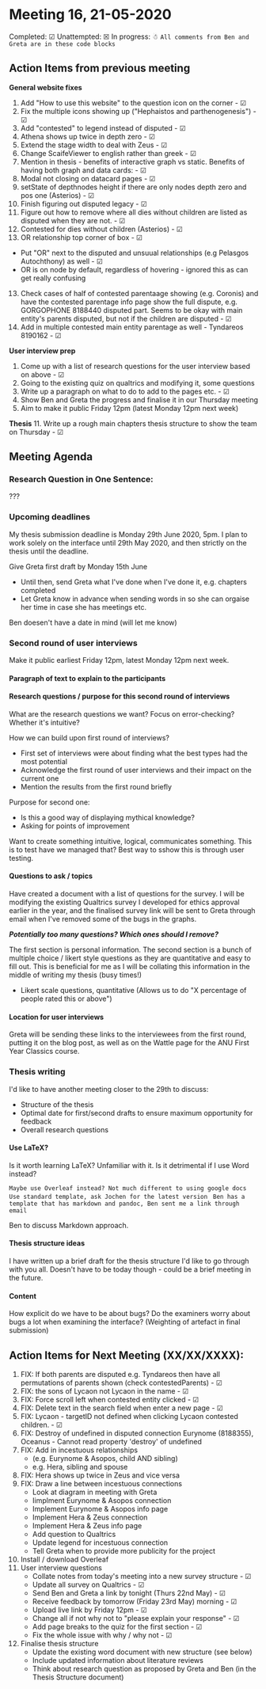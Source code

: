 # Meeting 16, 21-05-2020

Completed: &#9745;
Unattempted: &#9746;
In progress: &#9731;
``` All comments from Ben and Greta are in these code blocks ```

## Action Items from previous meeting

__General website fixes__
1. Add "How to use this website" to the question icon on the corner - &#9745;
3. Fix the multiple icons showing up ("Hephaistos and parthenogenesis") - &#9745;
5. Add "contested" to legend instead of disputed - &#9745;
6. Athena shows up twice in depth zero - &#9745;
15. Extend the stage width to deal with Zeus - &#9745;
16. Change ScaifeViewer to english rather than greek - &#9745;
17. Mention in thesis - benefits of interactive graph vs static. Benefits of having both graph and data cards: - &#9745;
18. Modal not closing on datacard pages - &#9745;
19. setState of depthnodes height if there are only nodes depth zero and pos one (Asterios) - &#9745;
20. Finish figuring out disputed legacy - &#9745;
21. Figure out how to remove where all dies without children are listed as disputed when they are not. - &#9745;
7. Contested for dies without children (Asterios) - &#9745;
12. OR relationship top corner of box - &#9745;
- Put "OR" next to the disputed and unsuual relationships (e.g Pelasgos Autochthony) as well - &#9745;
- OR is on node by default, regardless of hovering - ignored this as can get really confusing
13. Check cases of half of contested parentaage showing (e.g. Coronis) and have the contested parentage info page show the full dispute, e.g. GORGOPHONE 8188440 disputed part. Seems to be okay with main entity's parents disputed, but not if the children are disputed - &#9745;
14. Add in multiple contested main entity parentage as well - Tyndareos 8190162 - &#9745;

__User interview prep__
1. Come up with a list of research questions for the user interview based on above - &#9745;
2. Going to the existing quiz on qualtrics and modifying it, some questions
3. Write up a paragraph on what to do to add to the pages etc. - &#9745;
4. Show Ben and Greta the progress and finalise it in our Thursday meeting
5. Aim to make it public Friday 12pm (latest Monday 12pm next week)

__Thesis__
11. Write up a rough main chapters thesis structure to show the team on Thursday - &#9745;

## Meeting Agenda

### Research Question in One Sentence:

???

### Upcoming deadlines

My thesis submission deadline is Monday 29th June 2020, 5pm.
I plan to work solely on the interface until 29th May 2020, and then strictly on the thesis until the deadline.

Give Greta first draft by Monday 15th June
- Until then, send Greta what I've done when I've done it, e.g. chapters completed
- Let Greta know in advance when sending words in so she can orgaise her time in case she has meetings etc.

Ben doesen't have a date in mind (will let me know)

### Second round of user interviews 

Make it public earliest Friday 12pm, latest Monday 12pm next week.

#### Paragraph of text to explain to the participants


#### Research questions / purpose for this second round of interviews

What are the research questions we want?
Focus on error-checking? Whether it's intuitive?

How we can build upon first round of interviews?
- First set of interviews were about finding what the best types had the most potential
- Acknowledge the first round of user interviews and their impact on the current one
- Mention the results from the first round briefly

Purpose for second one:
- Is this a good way of displaying mythical knowledge? 
- Asking for points of improvement

Want to create something intuitive, logical, communicates something. This is to test have we managed that? Best way to sshow this is through user testing.

#### Questions to ask / topics

Have created a document with a list of questions for the survey. I will be modifying the existing Qualtrics survey I developed for ethics approval earlier in the year, and the finalised survey link will be sent to Greta through email when I've removed some of the bugs in the graphs.

___Potentially too many questions? Which ones should I remove?___

The first section is personal information.
The second section is a bunch of multiple choice / likert style questions as they are quantitative and easy to fill out. This is beneficial for me as I will be collating this information in the middle of writing my thesis (busy times!)
- Likert scale questions, quantitative
(Allows us to do "X percentage of people rated this <Likely> or above")

#### Location for user interviews

Greta will be sending these links to the interviewees from the first round, putting it on the blog post, as well as on the Wattle page for the ANU First Year Classics course.

### Thesis writing

I'd like to have another meeting closer to the 29th to discuss:
* Structure of the thesis
* Optimal date for first/second drafts to ensure maximum opportunity for feedback
* Overall research questions

#### Use LaTeX?

Is it worth learning LaTeX? Unfamiliar with it.
Is it detrimental if I use Word instead?

``` Maybe use Overleaf instead? Not much different to using google docs ```
``` Use standard template, ask Jochen for the latest version ```
``` Ben has a template that has markdown and pandoc, Ben sent me a link through email```

Ben to discuss Markdown approach.

#### Thesis structure ideas

I have written up a brief draft for the thesis structure I'd like to go through with you all. Doesn't have to be today though - could be a brief meeting in the future.

#### Content

How explicit do we have to be about bugs? Do the examiners worry about bugs a lot when examining the interface? (Weighting of artefact in final submission)


## Action Items for Next Meeting (XX/XX/XXXX):
1. FIX: If both parents are disputed e.g. Tyndareos then have all permutations of parents shown (check contestedParents) - &#9745;
2. FIX: the sons of Lycaon not Lycaon in the name - &#9745;
2. FIX: Force scroll left when contested entity clicked - &#9745;
3. FIX: Delete text in the search field when enter a new page - &#9745;
4. FIX: Lycaon - targetID not defined when clicking Lycaon contested children. - &#9745;
5. FIX: Destroy of undefined in disputed connection Eurynome (8188355), Oceanus - Cannot read property 'destroy' of undefined
6. FIX: Add in incestuous relationships
    - (e.g. Eurynome & Asopos, child AND sibling)
    - e.g. Hera, sibling and spouse
6. FIX: Hera shows up twice in Zeus and vice versa
7. FIX: Draw a line between incestuous connections
    - Look at diagram in meeting with Greta
    - Iimplment Eurynome & Asopos connection
    - Implement Eurynome & Asopos info page
    - Implement Hera & Zeus connection
    - Implement Hera & Zeus info page
    - Add question to Qualtrics
    - Update legend for incestuous connection
    - Tell Greta when to provide more publicity for the project
3. Install / download Overleaf
4. User interview questions
    - Collate notes from today's meeting into a new survey structure - &#9745;
    - Update all survey on Qualtrics - &#9745;
    - Send Ben and Greta a link by tonight (Thurs 22nd May) - &#9745;
    - Receive feedback by tomorrow (Friday 23rd May) morning - &#9745;
    - Upload live link by Friday 12pm - &#9745;
    - Change all if not why not to "please explain your response" - &#9745;
    - Add page breaks to the quiz for the first section - &#9745;
    - Fix the whole issue with why / why not - &#9745;
5. Finalise thesis structure
    - Update the existing word document with new structure (see below)
    - Include updated information about literature reviews
    - Think about research question as proposed by Greta and Ben (in the Thesis Structure document)

